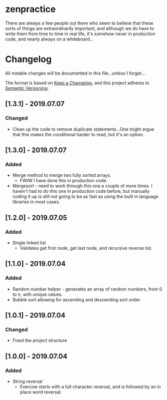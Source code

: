 # zenpractice

There are always a few people out there who seem to believe that these sorts of things are extraordinarily important,
and although we do have to write them from time to time in real life, it's somehow never in production code, and nearly
always on a whiteboard...

 # Changelog
 All notable changes will be documented in this file...unless I forget...
 
 The format is based on [Keep a Changelog](https://keepachangelog.com/en/1.0.0/),
 and this project adheres to [Semantic Versioning](https://semver.org/spec/v2.0.0.html).
 
 ## [1.3.1] - 2019.07.07
 ### Changed
 - Clean up the code to remove duplicate statements...One might argue that this makes the conditional harder to read, 
 but it's an option. 
 
 ## [1.3.0] - 2019.07.07
 ### Added
 - Merge method to merge two fully sorted arrays.
   - FWIW I have done this in production code. 
 - Mergesort - need to work through this one a couple of more times. I haven't had to do this one in production
 code before, but manually coding it up is still not going to be as fast as using the built in language libraries
 in most cases. 
 
 ## [1.2.0] - 2019.07.05
 ### Added
 - Single linked list
   - Validates get first node, get last node, and recursive reverse list. 
 
 ## [1.1.0] - 2019.07.04
 ### Added
 - Random number helper - generates an array of random numbers, from 0 to n, with unique values. 
 - Bubble sort allowing for ascending and descending sort order. 
 
 ## [1.0.1] - 2019.07.04
 ### Changed
 - Fixed the project structure
 
 ## [1.0.0] - 2019.07.04
 ### Added
 - String reversal
   - Exercise starts with a full character reversal, and is followed by an in place word reversal. 